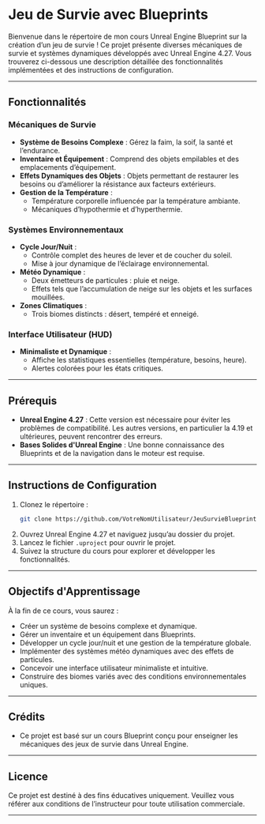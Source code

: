 
# Jeu de Survie avec Blueprints

Bienvenue dans le répertoire de mon cours Unreal Engine Blueprint sur la création d’un jeu de survie ! Ce projet présente diverses mécaniques de survie et systèmes dynamiques développés avec Unreal Engine 4.27. Vous trouverez ci-dessous une description détaillée des fonctionnalités implémentées et des instructions de configuration.

---

## Fonctionnalités

### Mécaniques de Survie
- **Système de Besoins Complexe** : Gérez la faim, la soif, la santé et l’endurance.
- **Inventaire et Équipement** : Comprend des objets empilables et des emplacements d’équipement.
- **Effets Dynamiques des Objets** : Objets permettant de restaurer les besoins ou d’améliorer la résistance aux facteurs extérieurs.
- **Gestion de la Température** :
  - Température corporelle influencée par la température ambiante.
  - Mécaniques d’hypothermie et d’hyperthermie.

### Systèmes Environnementaux
- **Cycle Jour/Nuit** :
  - Contrôle complet des heures de lever et de coucher du soleil.
  - Mise à jour dynamique de l’éclairage environnemental.
- **Météo Dynamique** :
  - Deux émetteurs de particules : pluie et neige.
  - Effets tels que l’accumulation de neige sur les objets et les surfaces mouillées.
- **Zones Climatiques** :
  - Trois biomes distincts : désert, tempéré et enneigé.

### Interface Utilisateur (HUD)
- **Minimaliste et Dynamique** :
  - Affiche les statistiques essentielles (température, besoins, heure).
  - Alertes colorées pour les états critiques.

---

## Prérequis
- **Unreal Engine 4.27** : Cette version est nécessaire pour éviter les problèmes de compatibilité. Les autres versions, en particulier la 4.19 et ultérieures, peuvent rencontrer des erreurs.
- **Bases Solides d'Unreal Engine** : Une bonne connaissance des Blueprints et de la navigation dans le moteur est requise.

---

## Instructions de Configuration
1. Clonez le répertoire :
   ```bash
   git clone https://github.com/VotreNomUtilisateur/JeuSurvieBlueprint.git
   ```
2. Ouvrez Unreal Engine 4.27 et naviguez jusqu’au dossier du projet.
3. Lancez le fichier `.uproject` pour ouvrir le projet.
4. Suivez la structure du cours pour explorer et développer les fonctionnalités.

---

## Objectifs d'Apprentissage
À la fin de ce cours, vous saurez :
- Créer un système de besoins complexe et dynamique.
- Gérer un inventaire et un équipement dans Blueprints.
- Développer un cycle jour/nuit et une gestion de la température globale.
- Implémenter des systèmes météo dynamiques avec des effets de particules.
- Concevoir une interface utilisateur minimaliste et intuitive.
- Construire des biomes variés avec des conditions environnementales uniques.

---

## Crédits
- Ce projet est basé sur un cours Blueprint conçu pour enseigner les mécaniques des jeux de survie dans Unreal Engine.

---

## Licence
Ce projet est destiné à des fins éducatives uniquement. Veuillez vous référer aux conditions de l’instructeur pour toute utilisation commerciale.

---

